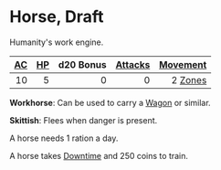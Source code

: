 # Horse, Draft

Humanity's work engine.

| [AC](../../../Player%20Characters/Derived%20Statistics/Armor%20Class.md) | [HP](../../../Player%20Characters/Derived%20Statistics/Hit%20Points.md) | d20 Bonus | [Attacks](../../../Game%20Procedures/Combat/Attack.md) |       [Movement](../../../Game%20Procedures/Combat/Movement.md) |
| -----------------------------------------------------------------------: | ----------------------------------------------------------------------: | --------: | -----------------------------------------------------: | --------------------------------------------------------------: |
|                                                                       10 |                                                                       5 |         0 |                                                      0 | 2 [Zones](../../../Game%20Procedures/Core%20Procedures/Zone.md) |

**Workhorse**: Can be used to carry a [Wagon](../250%20Coins/Wagon.md) or similar.

**Skittish**: Flees when danger is present.

A horse needs 1 ration a day.

A horse takes [Downtime](../../../Game%20Procedures/Exploration/Downtime.md) and 250 coins to train.
